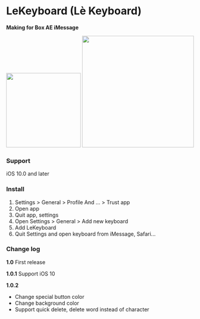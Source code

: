# LeKeyboard (Lè Keyboard)

**Making for Box AE iMessage**

<img src="https://sv1.uphinhnhanh.com/images/2018/06/01/IMG_0005.png" width="200">    <img src="https://sv1.uphinhnhanh.com/images/2018/06/01/IMG_0006.png" width="300">

### Support
iOS 10.0 and later

### Install
1. Settings > General > Profile And ... > Trust app
2. Open app
3. Quit app, settings
4. Open Settings > General > Add new keyboard
5. Add LeKeyboard
6. Quit Settings and open keyboard from iMessage, Safari...

### Change log
**1.0**
First release

**1.0.1**
Support iOS 10

**1.0.2**
- Change special button color
- Change background color
- Support quick delete, delete word instead of character
